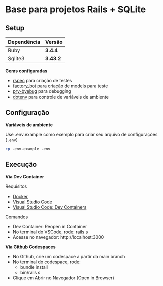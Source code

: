 # Base para projetos Rails + SQLite

## Setup
| Dependência    | Versão      |
| -------------- | ----------- |
| Ruby           | **3.4.4**   |
| Sqlite3        | **3.43.2**  |

**Gems configuradas**

* [rspec](https://github.com/rspec/rspec-rails) para criação de testes
* [factory_bot](https://github.com/thoughtbot/factory_bot) para criação de models para teste
* [pry-byebug](https://github.com/deivid-rodriguez/pry-byebug) para debugging
* [dotenv](https://github.com/bkeepers/dotenv) para controle de variáveis de ambiente

## Configuração

**Variáveis de ambiente**

Use .env.example como exemplo para criar seu arquivo de configurações (`.env`)
```bash
cp .env.example .env
```

## Execução

**Via Dev Container**

Requisitos
- [Docker](https://docs.docker.com/desktop/)
- [Visual Studio Code](https://code.visualstudio.com/)
- [Visual Studio Code: Dev Containers](https://marketplace.visualstudio.com/items?itemName=ms-vscode-remote.remote-containers)

Comandos
- Dev Container: Reopen in Container
- No terminal do VSCode, rode: rails s
- Acesse no navegador: http://localhost:3000

**Via Github Codespaces**
- No Github, crie um codespace a partir da main branch
- No terminal do codespace, rode:
  - bundle install
  - bin/rails s
- Clique em Abrir no Navegador (Open in Browser)
